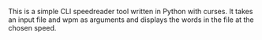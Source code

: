 This is a simple CLI speedreader tool written in Python with curses. It takes an input file and wpm as arguments and displays the words in the file at the chosen speed.
